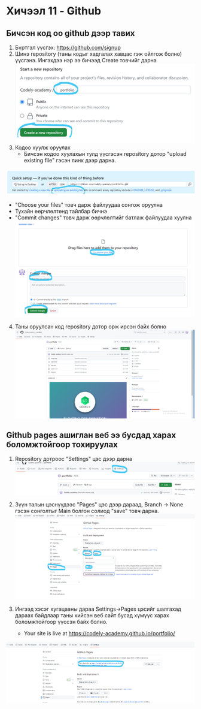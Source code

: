 # Хичээл 11 - Github

## Бичсэн код оо github дээр тавих

1. Бүртгэл үүсгэх: https://github.com/signup
2. Шинэ repository (таны кодыг хадгалах хавцас гэж ойлгож болно) үүсгэнэ. Ингэхдээ нэр ээ бичээд Create товчийг дарна
   ![Alt text](image-1.png)
3. Кодоо хуулж оруулах
   - Бичсэн кодоо хуулахын тулд үүсгэсэн repository дотор "upload existing file" гэсэн линк дээр дарна.

![Alt text](image.png)

- "Choose your files" товч дарж файлуудаа сонгож оруулна
- Тухайн өөрчлөлтөнд тайлбар бичнэ
- "Commit changes" товч дарж өөрчлөлтийг батлаж файлуудаа хуулна
  ![Alt text](image-3.png)

4. Таны оруулсан код repository дотор орж ирсэн байх болно
   ![Alt text](image-2.png)

## Github pages ашиглан веб ээ бусдад харах боломжтойгоор тохируулах

1. Repository дотроос "Settings" цэс дээр дарна
   ![Alt text](image-4.png)
2. Зүүн талын цэснүүдээс "Pages" цэс дээр дараад, Branch -> None гэсэн сонголтыг Main болгон солиод "save" товч дарна.
   ![Alt text](image-5.png)

3. Ингээд хэсэг хугацааны дараа Settings->Pages цэсийг шалгахад дараах байдлаар таны хийсэн веб сайт бусад хүмүүс харах боломжтойгоор үүссэн байх болно.
   - Your site is live at https://codely-academy.github.io/portfolio/

![Alt text](image-7.png)
